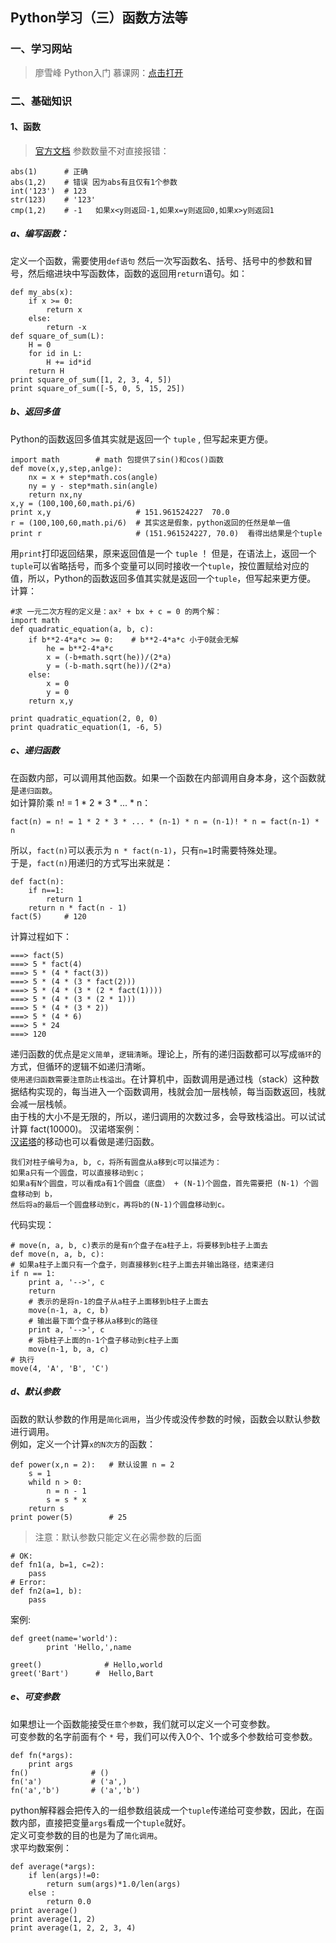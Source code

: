 ## Python学习（三）函数方法等
### 一、学习网站
>廖雪峰 Python入门 慕课网：[点击打开](http://www.imooc.com/learn/177)

### 二、基础知识
#### 1、函数
>[官方文档](http://docs.python.org/2/library/functions.html)
参数数量不对直接报错：
```
abs(1)      # 正确
abs(1,2)    # 错误 因为abs有且仅有1个参数
int('123')  # 123
str(123)    # '123'
cmp(1,2)    # -1   如果x<y则返回-1,如果x=y则返回0,如果x>y则返回1
```

##### a、编写函数：
定义一个函数，需要使用`def语句` 然后一次写函数名、括号、括号中的参数和冒号，然后缩进块中写函数体，函数的返回用`return`语句。如：
```
def my_abs(x):
    if x >= 0:
        return x
    else:
        return -x
def square_of_sum(L):
    H = 0
    for id in L:
        H += id*id
    return H
print square_of_sum([1, 2, 3, 4, 5])
print square_of_sum([-5, 0, 5, 15, 25])
```
##### b、返回多值
Python的函数返回多值其实就是返回一个 `tuple` , 但写起来更方便。
```
import math        # math 包提供了sin()和cos()函数
def move(x,y,step,anlge):
    nx = x + step*math.cos(angle)
    ny = y - step*math.sin(angle)
    return nx,ny
x,y = (100,100,60,math.pi/6)
print x,y                   # 151.961524227  70.0
r = (100,100,60,math.pi/6)  # 其实这是假象，python返回的任然是单一值
print r                     # (151.961524227, 70.0)  看得出结果是个tuple
```
用`print`打印返回结果，原来返回值是一个 `tuple` ！
但是，在语法上，返回一个`tuple`可以省略括号，而多个变量可以同时接收一个`tuple`，按位置赋给对应的值，所以，Python的函数返回多值其实就是返回一个`tuple`，但写起来更方便。   
计算：
```
#求 一元二次方程的定义是：ax² + bx + c = 0 的两个解：
import math
def quadratic_equation(a, b, c):
    if b**2-4*a*c >= 0:    # b**2-4*a*c 小于0就会无解
        he = b**2-4*a*c
        x = (-b+math.sqrt(he))/(2*a)
        y = (-b-math.sqrt(he))/(2*a)
    else:
        x = 0
        y = 0
    return x,y

print quadratic_equation(2, 0, 0)
print quadratic_equation(1, -6, 5)
```
##### c、递归函数
在函数内部，可以调用其他函数。如果一个函数在内部调用自身本身，这个函数就是`递归函数`。   
如计算阶乘 n! = 1 * 2 * 3 * ... * n：
```
fact(n) = n! = 1 * 2 * 3 * ... * (n-1) * n = (n-1)! * n = fact(n-1) * n
```
所以，`fact(n)`可以表示为 `n * fact(n-1)`，只有`n=1`时需要特殊处理。  
于是，`fact(n)`用递归的方式写出来就是：  
```
def fact(n):
    if n==1:
        return 1
    return n * fact(n - 1)
fact(5)     # 120
```
计算过程如下：
```
===> fact(5)
===> 5 * fact(4)
===> 5 * (4 * fact(3))
===> 5 * (4 * (3 * fact(2)))
===> 5 * (4 * (3 * (2 * fact(1))))
===> 5 * (4 * (3 * (2 * 1)))
===> 5 * (4 * (3 * 2))
===> 5 * (4 * 6)
===> 5 * 24
===> 120
```
递归函数的优点是`定义简单`，`逻辑清晰`。理论上，所有的递归函数都可以写成`循环`的方式，但循环的逻辑不如递归清晰。     
`使用递归函数需要注意防止栈溢出`。在计算机中，函数调用是通过栈（stack）这种数据结构实现的，每当进入一个函数调用，栈就会加一层栈帧，每当函数返回，栈就会减一层栈帧。  
由于栈的大小不是无限的，所以，递归调用的次数过多，会导致栈溢出。可以试试计算 fact(10000)。
汉诺塔案例：  
[汉诺塔](http://baike.baidu.com/view/191666.htm)的移动也可以看做是递归函数。  
```
我们对柱子编号为a, b, c，将所有圆盘从a移到c可以描述为：  
如果a只有一个圆盘，可以直接移动到c；   
如果a有N个圆盘，可以看成a有1个圆盘（底盘） + (N-1)个圆盘，首先需要把 (N-1) 个圆盘移动到 b，  
然后将a的最后一个圆盘移动到c，再将b的(N-1)个圆盘移动到c。
```
代码实现：
```
# move(n, a, b, c)表示的是有n个盘子在a柱子上，将要移到b柱子上面去
def move(n, a, b, c):
# 如果a柱子上面只有一个盘子，则直接移到c柱子上面去并输出路径，结束递归
if n == 1:  
    print a, '-->', c
    return
    # 表示的是将n-1的盘子从a柱子上面移到b柱子上面去
    move(n-1, a, c, b)
    # 输出最下面个盘子移从a移到c的路径
    print a, '-->', c
    # 将b柱子上面的n-1个盘子移动到c柱子上面
    move(n-1, b, a, c)
# 执行
move(4, 'A', 'B', 'C')
```
##### d、默认参数
函数的默认参数的作用是`简化调用`，当少传或没传参数的时候，函数会以默认参数进行调用。  
例如，定义一个计算`x的N次方`的函数：  
```
def power(x,n = 2):   # 默认设置 n = 2
    s = 1
    whild n > 0:
        n = n - 1
        s = s * x
    return s
print power(5)        # 25
```
>注意：默认参数只能定义在必需参数的后面
```
# OK:
def fn1(a, b=1, c=2):
    pass
# Error:
def fn2(a=1, b):
    pass
```
案例:
```
def greet(name='world'):
        print 'Hello,',name

greet()              # Hello,world
greet('Bart')      #  Hello,Bart
```
##### e、可变参数
如果想让一个函数能接受`任意个参数`，我们就可以定义一个可变参数。  
可变参数的名字前面有个 `*` 号，我们可以传入0个、1个或多个参数给可变参数。  
```
def fn(*args):
    print args
fn()              # ()
fn('a')           # ('a',)
fn('a','b')       # ('a','b')
```
python解释器会把传入的一组参数组装成一个`tuple`传递给可变参数，因此，在函数内部，直接把变量`args`看成一个`tuple`就好。  
定义可变参数的目的也是为了`简化调用`。  
求平均数案例：
```
def average(*args):
    if len(args)!=0:
        return sum(args)*1.0/len(args)
    else :
        return 0.0
print average()
print average(1, 2)
print average(1, 2, 2, 3, 4)
```